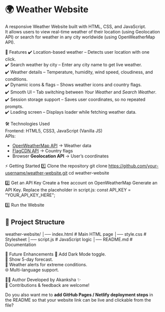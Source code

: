 # 🌍 Weather Website
A responsive Weather Website built with HTML, CSS, and JavaScript.<br>
It allows users to view real-time weather of their location (using Geolocation API) or search for weather in any city worldwide (using OpenWeatherMap API).<br>

🚀 Features
✔️ Location-based weather – Detects user location with one click.<br>
✔️ Search weather by city – Enter any city name to get live weather.<br>
✔️ Weather details – Temperature, humidity, wind speed, cloudiness, and conditions.<br>
✔️ Dynamic icons & flags – Shows weather icons and country flags.<br>
✔️ Smooth UI – Tab switching between *Your Weather* and *Search Weather*.<br>
✔️ Session storage support – Saves user coordinates, so no repeated prompts.<br>
✔️ Loading screen – Displays loader while fetching weather data.<br>

🛠️ Technologies Used <br>
Frontend: HTML5, CSS3, JavaScript (Vanilla JS)<br>
APIs:<br>
  * [OpenWeatherMap API](https://openweathermap.org/api) → Weather data<br>
  * [FlagCDN API](https://flagcdn.com/) → Country flags<br>
  * Browser **Geolocation API** → User’s coordinates<br>

⚡ Getting Started
1️⃣ Clone the repository
git clone https://github.com/your-username/weather-website.git
cd weather-website

2️⃣ Get an API Key
Create a free account on OpenWeatherMap
Generate an API Key.
Replace the placeholder in script.js:
const API_KEY = "YOUR_API_KEY_HERE";

3️⃣ Run the Website


## 📂 Project Structure
weather-website/
│── index.html        # Main HTML page
│── style.css         # Stylesheet
│── script.js         # JavaScript logic
│── README.md         # Documentation


🔮 Future Enhancements
🌙 Add Dark Mode toggle.<br>
📅 Show 5-day forecast.<br>
🔔 Weather alerts for extreme conditions.<br>
🌐 Multi-language support.<br>

👩‍💻 Author
Developed by Akanksha ✨ <br>
📌 Contributions & feedback are welcome!<br>


Do you also want me to **add GitHub Pages / Netlify deployment steps** in the README so that your website link can be live and clickable from the file?
